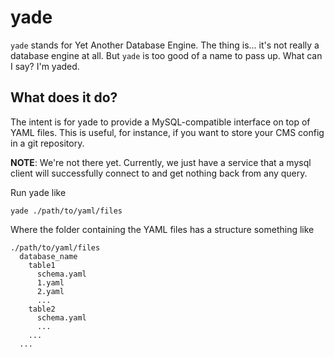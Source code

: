 # yade

`yade` stands for Yet Another Database Engine. The thing is... it's not really
a database engine at all. But `yade` is too good of a name to pass up. What
can I say? I'm yaded.

## What does it do?

The intent is for yade to provide a MySQL-compatible interface on top of YAML
files. This is useful, for instance, if you want to store your CMS config in
a git repository.

**NOTE**: We're not there yet. Currently, we just have a service that a mysql client will successfully connect to and get nothing back from any query.

Run yade like

    yade ./path/to/yaml/files

Where the folder containing the YAML files has a structure something like

```
./path/to/yaml/files
  database_name
    table1
      schema.yaml
      1.yaml
      2.yaml
      ...
    table2
      schema.yaml
      ...
    ...
  ...
```

